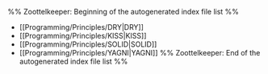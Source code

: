 %% Zoottelkeeper: Beginning of the autogenerated index file list  %%
-  [[Programming/Principles/DRY|DRY]]
-  [[Programming/Principles/KISS|KISS]]
-  [[Programming/Principles/SOLID|SOLID]]
-  [[Programming/Principles/YAGNI|YAGNI]]
%% Zoottelkeeper: End of the autogenerated index file list  %%

